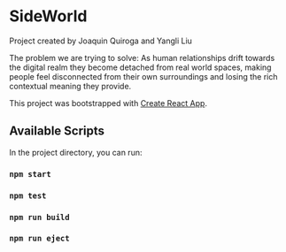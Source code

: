 # SideWorld

Project created by Joaquin Quiroga and Yangli Liu

The problem we are trying to solve:
As human relationships drift towards the digital realm they become detached from real world spaces, making people feel disconnected from their own surroundings and losing the rich contextual meaning they provide.

This project was bootstrapped with [Create React App](https://github.com/facebook/create-react-app).

## Available Scripts

In the project directory, you can run:

### `npm start`

### `npm test`

### `npm run build`

### `npm run eject`

